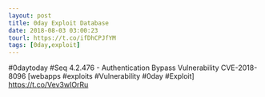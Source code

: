 ```yaml
---
layout: post
title: 0day Exploit Database
date: 2018-08-03 03:00:23
tourl: https://t.co/ifDhCPJfYM
tags: [0day,exploit]
---
```

#0daytoday #Seq 4.2.476 - Authentication Bypass Vulnerability CVE-2018-8096 [webapps #exploits #Vulnerability #0day #Exploit] https://t.co/Vev3wIOrRu
